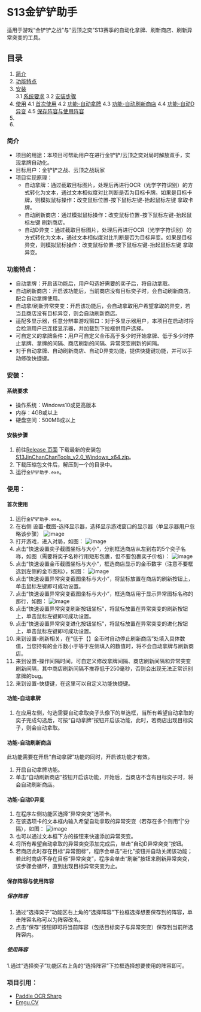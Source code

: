 # S13金铲铲助手
适用于游戏“金铲铲之战”与“云顶之奕”S13赛季的自动化拿牌、刷新商店、刷新异常突变的工具。
## 目录
1. [简介](#简介)
2. [功能特点](#功能特点)
3. [安装](#安装)<br>
   3.1 [系统要求](#系统要求)
   3.2 [安装步骤](#安装步骤)
4. [使用](#使用)
   4.1 [首次使用](#首次使用)
   4.2 [功能-自动拿牌](#功能-自动拿牌)
   4.3 [功能-自动刷新商店](#功能-自动刷新商店)
   4.4 [功能-自动D异变](#功能-自动D异变)
   4.5 [保存阵容与使用阵容](#保存阵容与使用阵容)
6. []()
7. []()
### 简介
* 项目的用途：本项目可帮助用户在进行金铲铲/云顶之奕对局时解放双手，实现拿牌自动化。
* 目标用户：金铲铲之战、云顶之战玩家
* 项目实现原理：
  * 自动拿牌：通过截取目标图片，处理后再进行OCR（光学字符识别）的方式转化为文本，通过文本相似度对比判断是否为目标卡牌。如果是目标卡牌，则模拟鼠标操作：改变鼠标位置-按下鼠标左键-抬起鼠标左键 拿取卡牌。
  * 自动刷新商店：通过模拟鼠标操作：改变鼠标位置-按下鼠标左键-抬起鼠标左键 刷新商店。
  * 自动D异变：通过截取目标图片，处理后再进行OCR（光学字符识别）的方式转化为文本，通过文本相似度对比判断是否为目标异变。如果是目标异变，则模拟鼠标操作：改变鼠标位置-按下鼠标左键-抬起鼠标左键 拿取异变。
### 功能特点：
* 自动拿牌：开启该功能后，用户勾选好需要的奕子后，将自动拿取。
* 自动刷新商店：开启该功能后，当前商店没有目标奕子时，会自动刷新商店，配合自动拿牌使用。
* 自动拿/刷新异常突变：开启该功能后，会自动拿取用户希望拿取的异变，若当且商店没有目标异变，则会自动刷新商店。
* 适配多显示器，任意分辨率游戏窗口：对于多显示器用户，本项目在启动时将会检测用户已连接显示器，并加载到下拉框供用户选择。
* 可自定义的拿牌条件：用户可自定义金币高于多少时开始拿牌、低于多少时停止拿牌、拿牌的间隔、商店刷新的间隔、异常突变刷新的间隔。
* 对于自动拿牌、自动刷新商店、自动D异变功能，提供快捷键功能，并可以手动修改快捷键。
### 安装：
#### 系统要求
* 操作系统：Windows10或更高版本
* 内存：4GB或以上
* 硬盘空间：500MB或以上
#### 安装步骤
1. 前往[Release 页面](https://github.com/XJYdemons/Jin-chan-chan-Tools/releases) 下载最新的安装包[S13JinChanChanTools_v2.0_Windows_x64.zip](https://github.com/XJYdemons/Jin-chan-chan-Tools/releases/download/%E5%8F%91%E8%A1%8C%E7%89%88/S13JinChanChanTools_v2.0_Windows_x64.zip)。
2. 下载压缩包文件后，解压到一个的目录中。
3. 运行`金铲铲助手.exe`。
### 使用：
#### 首次使用
1. 运行`金铲铲助手.exe`。
2. 在右侧 设置-截图-选择显示器，选择显示游戏窗口的显示器（单显示器用户忽略该步骤）
![image](https://github.com/user-attachments/assets/d03d61fa-962a-4759-bfd0-fc9e270dc80a)
3. 打开游戏，进入对局，如图：
![image](https://github.com/user-attachments/assets/0928c237-1d69-4045-93ca-65c78d8e1938)
4. 点击“快速设置奕子截图坐标与大小”，分别框选商店从左到右的5个奕子名称，如图（需要将奕子名称行用矩形包裹，但不要包裹奕子价格）：
![image](https://github.com/user-attachments/assets/b3ec1969-9f2d-4305-9c16-854c2cb6d833)
5. 点击“快速设置金币截图坐标与大小”，框选商店显示的金币数字（注意不要框选到左侧的金币图标），如图：
![image](https://github.com/user-attachments/assets/aaefacc8-75eb-407a-ab0e-93f1e0f7a723)
6. 点击“快速设置异常突变截图坐标与大小”，将鼠标放置在商店的刷新按钮上，单击鼠标左键即可成功设置。
7. 点击“快速设置异常突变截图坐标与大小”，框选商店用于显示异常图标名称的那行，如图：
![image](https://github.com/user-attachments/assets/847704e0-fa62-43e5-9787-f6502e48ddd4)
8. 点击“快速设置异常突变刷新按钮坐标”，将鼠标放置在异常突变的刷新按钮上，单击鼠标左键即可成功设置。
9. 点击“快速设置异常突变进化按钮坐标”，将鼠标放置在异常突变的进化按钮上，单击鼠标左键即可成功设置。
10. 来到设置-刷新相关，在“低于【】金币时自动停止刷新商店”处填入具体数值，当您持有的金币数小于等于左侧填入的数值时，将不会自动拿牌与刷新商店。
11. 来到设置-操作间隔时间，可自定义修改拿牌间隔、商店刷新间隔和异常突变刷新间隔，其中商店刷新间隔不推荐低于250毫秒，否则会出现无法正常识别拿牌的bug。
12. 来到设置-快捷键，在这里可以自定义功能快捷键。
#### 功能-自动拿牌
1. 在应用左侧，勾选需要自动拿取奕子头像下的单选框，当所有希望自动拿取的奕子完成勾选后，可按“自动拿牌”按钮开启该功能，此时，若商店出现目标奕子，则会自动拿取。
#### 功能-自动刷新商店
此功能需要在开启“自动拿牌”功能的同时，开启该功能才有效。
1. 开启自动拿牌功能。
2. 单击“自动刷新商店”按钮开启该功能，开始后，当商店不含有目标奕子时，将会自动刷新商店。
#### 功能-自动D异变
1. 在程序左侧功能区选择“异常突变”选项卡。
2. 在该选项卡的文本框内输入希望自动拿取的异常突变（若存在多个则用“|”分隔），如图：
![image](https://github.com/user-attachments/assets/749af672-4359-4046-9b85-6b44157b30c2)
3. 也可以通过文本框下方的按钮来快速添加异常突变。
4. 将所有希望自动拿取的异常突变添加完成后，单击“自动D异常突变”按钮。
5. 若商店此时存在目标“异常图标”，程序会单击“进化”按钮并自动关闭该功能；若此时商店不存在目标“异常突变”，程序会单击“刷新”按钮来刷新异常突变，该步骤会循环，直到出现目标异常突变为止。
#### 保存阵容与使用阵容
##### 保存阵容
1. 通过“选择奕子”功能区右上角的“选择阵容”下拉框选择想要保存到的阵容，单击阵容名称可以为阵容改名。
2. 点击“保存”按钮即可将当前阵容（包括目标奕子与异常突变）保存到当前所选阵容内。
##### 使用阵容
1.通过“选择奕子”功能区右上角的“选择阵容”下拉框选择想要使用的阵容即可。
### 项目引用：
* [Paddle OCR Sharp](https://github.com/raoyutian/PaddleOCRSharp)
* [Emgu.CV](https://github.com/emgucv/emgucv)

